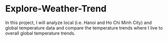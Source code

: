 # Explore-Weather-Trend
In this project, I will analyze local (i.e. Hanoi and Ho Chi Minh City) and global temperature data and compare the temperature trends where I live to overall global temperature trends.
